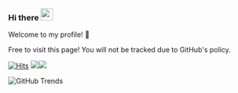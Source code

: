 ### Hi there <img src="https://media.giphy.com/media/hvRJCLFzcasrR4ia7z/giphy.gif" width="25px">

Welcome to my profile! 🎉  

Free to visit this page! You will not be tracked due to GitHub's policy.

[![Hits](https://hits.seeyoufarm.com/api/count/incr/badge.svg?url=https%3A%2F%2Fgithub.com%2FESWZY%2FESWZY&count_bg=%2379C83D&title_bg=%23555555&icon=&icon_color=%23E7E7E7&title=viewer+hits&edge_flat=false)](https://github.com/ESWZY) ![](https://hit.yhype.me/github/profile?user_id=32200887)[![](https://komarev.com/ghpvc/?username=ESWZY&color=blue)](https://github.com/ESWZY)

![GitHub Trends](https://api.githubtrends.io/user/svg/ESWZY/langs?time_range=three_months&include_private=True&theme=classic)

<!--
[![profile for Woa on Stack Overflow](https://stackexchange.com/users/flair/17721446.png)](https://stackoverflow.com/users/12866353/%e6%ad%a6%e7%8a%b6%e5%85%83)

![github stats](https://github-readme-stats.vercel.app/api?username=ESWZY&show_icons=true&theme=tokyonight)

![](https://github-profile-summary-cards.vercel.app/api/cards/profile-details?username=eswzy)

[![trophy](https://github-profile-trophy.vercel.app/?username=eswzy&column=-1)](https://github.com/ryo-ma/github-profile-trophy)
-->
